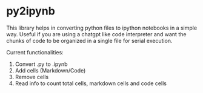 # py2ipynb
This library helps in converting python files to ipython notebooks in a simple way. Useful if you are using a chatgpt like code interpreter and want the chunks of code to be organized in a single file for serial execution.

Current functionalities:
1. Convert .py to .ipynb
2. Add cells (Markdown/Code)
3. Remove cells
4. Read info to count total cells, markdown cells and code cells
